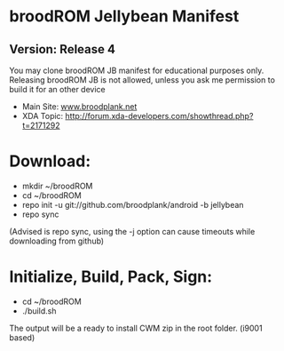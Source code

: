 broodROM Jellybean Manifest
===========================
Version: Release 4
-------------

You may clone broodROM JB manifest for educational purposes only.
Releasing broodROM JB is not allowed, unless you ask me permission to build it for an other device

- Main Site: www.broodplank.net
- XDA Topic: http://forum.xda-developers.com/showthread.php?t=2171292




Download:
===========================
- mkdir ~/broodROM
- cd ~/broodROM
- repo init -u git://github.com/broodplank/android -b jellybean
- repo sync

(Advised is repo sync, using the -j option can cause timeouts while downloading from github)
 
 

 
Initialize, Build, Pack, Sign:
===========================
- cd ~/broodROM
- ./build.sh

The output will be a ready to install CWM zip in the root folder. (i9001 based)


